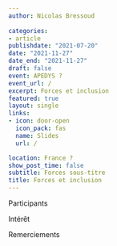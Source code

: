 ```yaml
---
author: Nicolas Bressoud
  
categories:
- article
publishdate: "2021-07-20"
date: "2021-11-27"
date_end: "2021-11-27"
draft: false
event: APEDYS ?
event_url: /
excerpt: Forces et inclusion
featured: true
layout: single
links:
- icon: door-open
  icon_pack: fas
  name: Slides
  url: /

location: France ?
show_post_time: false
subtitle: Forces sous-titre
title: Forces et inclusion
---
```



Participants

Intérêt

Remerciements